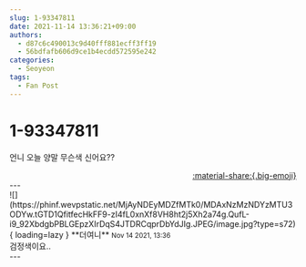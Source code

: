 ```yaml
---
slug: 1-93347811
date: 2021-11-14 13:36:21+09:00
authors:
  - d87c6c490013c9d40fff881ecff3ff19
  - 56bdfafb606d9ce1b4ecdd572595e242
categories:
  - Seoyeon
tags:
  - Fan Post
---
```


# 1-93347811

<div class="post-container" markdown="1">
<div class="content-container md-sidebar__scrollwrap" markdown="1">

언니 오늘 양말 무슨색 신어요??

</div>
</div>

<div style="text-align: right;" markdown="1">
<a href="https://weverse.io/fromis9/fanpost/1-93347811" style="text-align: right;">:material-share:{.big-emoji}</a>
</div>
---

<div class="comments-container md-sidebar__scrollwrap" markdown="1">
<div class="comment" markdown="1">
<div class='id-container' markdown="1">
![](https://phinf.wevpstatic.net/MjAyNDEyMDZfMTk0/MDAxNzMzNDYzMTU3ODYw.tGTD1QfitfecHkFF9-zI4fL0xnXf8VH8ht2j5Xh2a74g.QufL-i9_92XbdgbPBLGEpzXIrDqS4JTDRCqprDbYdJIg.JPEG/image.jpg?type=s72){ loading=lazy }
**<span class="artist">더여니</span>** <small>Nov 14 2021, 13:36</small><br>
</div>
<div class='comment-body' markdown="1">
검정색이요..
</div>
</div>
</div>
---
